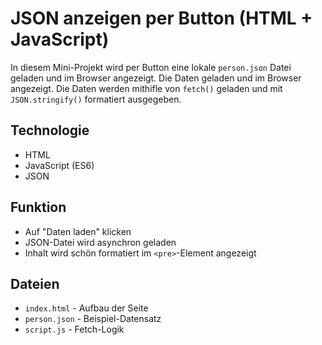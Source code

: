 # JSON anzeigen per Button (HTML + JavaScript)

In diesem Mini-Projekt wird per Button eine lokale `person.json` Datei geladen und im Browser angezeigt. Die Daten geladen und im Browser angezeigt. Die Daten werden mithifle von `fetch()` geladen und mit `JSON.stringify()` formatiert ausgegeben.

## Technologie

- HTML
- JavaScript (ES6)
- JSON

## Funktion

- Auf "Daten laden" klicken
- JSON-Datei wird asynchron geladen
- Inhalt wird schön formatiert im `<pre>`-Element angezeigt

## Dateien

- `index.html` - Aufbau der Seite
- `person.json` - Beispiel-Datensatz
- `script.js` - Fetch-Logik
